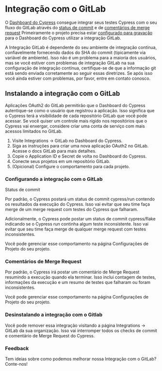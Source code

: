 # Integração com o GitLab

O [Dashboard do Cypress](https://on.cypress.io/dashboard) consegue integrar seus testes Cypress com o seu fluxo do 
GitLab através do [status de commit](https://docs.cypress.io/guides/dashboard/gitlab-integration#Commit-statuses)
e de [comentários de merge request](https://docs.cypress.io/guides/dashboard/gitlab-integration#Merge-Request-comments)
Primeiramente o projeto precisa estar [configurado para gravação](https://docs.cypress.io/guides/dashboard/projects) 
para o Dashboard do Cypress utilizar a integração GitLab.

A Integração GitLab é dependente do seu ambiente de integração contínua, confiavelmente fornecendo dados do SHA do 
commit (tipicamente via variável de ambiente). Isso não é um problema para a maioria dos usuários, mas se você estiver 
com problemas de integração GitLab na sua configuração de integração contínua, certifique-se de que a 
informação git está sendo enviada corretamente ao seguir essas diretrizes. Se após isso você ainda estiver com 
problemas, por favor, entre em contato conosco.

## Instalando a integração com o GitLab

Aplicações OAuth2 do GitLab permitirão que o Dashboard do Cypress autentique-se como o usuário que registrou a 
aplicação. Isso significa que o Cypress terá a visibilidade de cada repositório GitLab que você pode acessar.
Se você quiser um controle mais rígido nos repositórios que o Cypress vai enxergar, considere criar uma conta 
de serviço com mais acessos limitados no GitLab.

1. Visite Integrations -> GitLab no Dashboard do Cypress.
2. Siga as instruções para criar uma nova aplicação OAuth2 no GitLab. Acesse o docs GitLab para mais detalhes.
3. Copie o Application ID e Secret de volta no Dashboard do Cypress.
4. Conecte seus projetos em um repositório GitLab.
5. (Opicional) Configure o comportamento para cada projeto.

### Configurando a integração com o GitLab

Status de commit

Por padrão, o Cypress postará um status de commit cypress/run contendo os resultados da execução do Cypress. 
Isso vai evitar que seu time faça merge de um merge request com testes do Cypress que falharam.

Adicionalmente, o Cypress pode postar um status de commit cypress/flake indicando se o Cypress run continha algum 
teste inconsistente. Isso vai evitar que seu time faça merge de qualquer merge request com testes inconsistentes.

Você pode gerenciar esse comportamento na página Configurações de Projeto do seu projeto.

### Comentários de Merge Request

Por padrão, o Cypress irá postar um comentário de Merge Request resumindo a execução quando ela terminar. Isso
inclui contagem de testes, informações da execução e um resumo de testes que falharam ou foram inconsistentes.

Você pode gerenciar esse comportamento na página Configurações de Projeto do seu projeto.

### Desinstalando a integração com o Gitlab

Você pode remover essa integração visitando a página Integrations -> GitLab da sua organização. Isso vai interromper
todos os checks de commit e comentário de Merge Request do Cypress.

### Feedback

Tem ideias sobre como podemos melhorar nossa Integração com o GitLab? Conte-nos!

